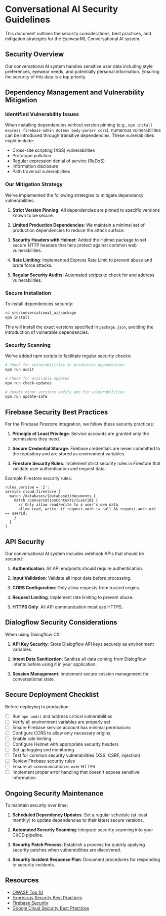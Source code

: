 # Conversational AI Security Guidelines

This document outlines the security considerations, best practices, and mitigation strategies for the EyewearML Conversational AI system.

## Security Overview

Our conversational AI system handles sensitive user data including style preferences, eyewear needs, and potentially personal information. Ensuring the security of this data is a top priority.

## Dependency Management and Vulnerability Mitigation

### Identified Vulnerability Issues

When installing dependencies without version pinning (e.g., `npm install express firebase-admin dotenv body-parser cors`), numerous vulnerabilities can be introduced through transitive dependencies. These vulnerabilities might include:

- Cross-site scripting (XSS) vulnerabilities
- Prototype pollution
- Regular expression denial of service (ReDoS)
- Information disclosure
- Path traversal vulnerabilities

### Our Mitigation Strategy

We've implemented the following strategies to mitigate dependency vulnerabilities:

1. **Strict Version Pinning**: All dependencies are pinned to specific versions known to be secure.

2. **Limited Production Dependencies**: We maintain a minimal set of production dependencies to reduce the attack surface.

3. **Security Headers with Helmet**: Added the Helmet package to set secure HTTP headers that help protect against common web vulnerabilities.

4. **Rate Limiting**: Implemented Express Rate Limit to prevent abuse and brute force attacks.

5. **Regular Security Audits**: Automated scripts to check for and address vulnerabilities.

### Secure Installation

To install dependencies securely:

```bash
cd src/conversational_ai/package
npm install
```

This will install the exact versions specified in `package.json`, avoiding the introduction of vulnerable dependencies.

### Security Scanning

We've added npm scripts to facilitate regular security checks:

```bash
# Check for vulnerabilities in production dependencies
npm run audit

# Check for available updates
npm run check-updates

# Update minor versions safely and fix vulnerabilities
npm run update-safe
```

## Firebase Security Best Practices

For the Firebase Firestore integration, we follow these security practices:

1. **Principle of Least Privilege**: Service accounts are granted only the permissions they need.

2. **Secure Credential Storage**: Firebase credentials are never committed to the repository and are stored as environment variables.

3. **Firestore Security Rules**: Implement strict security rules in Firestore that validate user authentication and request data.

Example Firestore security rules:

```
rules_version = '2';
service cloud.firestore {
  match /databases/{database}/documents {
    match /conversationContexts/{userId} {
      // Only allow read/write to a user's own data
      allow read, write: if request.auth != null && request.auth.uid == userId;
    }
  }
}
```

## API Security

Our conversational AI system includes webhook APIs that should be secured:

1. **Authentication**: All API endpoints should require authentication.

2. **Input Validation**: Validate all input data before processing.

3. **CORS Configuration**: Only allow requests from trusted origins.

4. **Request Limiting**: Implement rate limiting to prevent abuse.

5. **HTTPS Only**: All API communication must use HTTPS.

## Dialogflow Security Considerations

When using Dialogflow CX:

1. **API Key Security**: Store Dialogflow API keys securely as environment variables.

2. **Intent Data Sanitization**: Sanitize all data coming from Dialogflow intents before using it in your application.

3. **Session Management**: Implement secure session management for conversational state.

## Secure Deployment Checklist

Before deploying to production:

- [ ] Run `npm audit` and address critical vulnerabilities
- [ ] Verify all environment variables are properly set
- [ ] Ensure Firebase service account has minimal permissions
- [ ] Configure CORS to allow only necessary origins
- [ ] Enable rate limiting
- [ ] Configure Helmet with appropriate security headers
- [ ] Set up logging and monitoring
- [ ] Test for common security vulnerabilities (XSS, CSRF, injection)
- [ ] Review Firebase security rules
- [ ] Ensure all communication is over HTTPS
- [ ] Implement proper error handling that doesn't expose sensitive information

## Ongoing Security Maintenance

To maintain security over time:

1. **Scheduled Dependency Updates**: Set a regular schedule (at least monthly) to update dependencies to their latest secure versions.

2. **Automated Security Scanning**: Integrate security scanning into your CI/CD pipeline.

3. **Security Patch Process**: Establish a process for quickly applying security patches when vulnerabilities are discovered.

4. **Security Incident Response Plan**: Document procedures for responding to security incidents.

## Resources

- [OWASP Top 10](https://owasp.org/www-project-top-ten/)
- [Express.js Security Best Practices](https://expressjs.com/en/advanced/best-practice-security.html)
- [Firebase Security](https://firebase.google.com/docs/rules)
- [Google Cloud Security Best Practices](https://cloud.google.com/security/best-practices)
